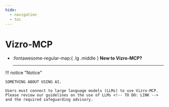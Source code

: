 ```yaml
---
hide:
  - navigation
  - toc
---
```



# Vizro-MCP

<div class="grid cards" markdown>

- :fontawesome-regular-map:{ .lg .middle } __New to Vizro-MCP?__

    ---

</div>

!!! notice "Notice"

    SOMETHING ABOUT USING AI.

    Users must connect to large language models (LLMs) to use Vizro-MCP. Please review our guidelines on the use of LLMs <!-- TO DO: LINK --> and the required safeguarding advisory.
